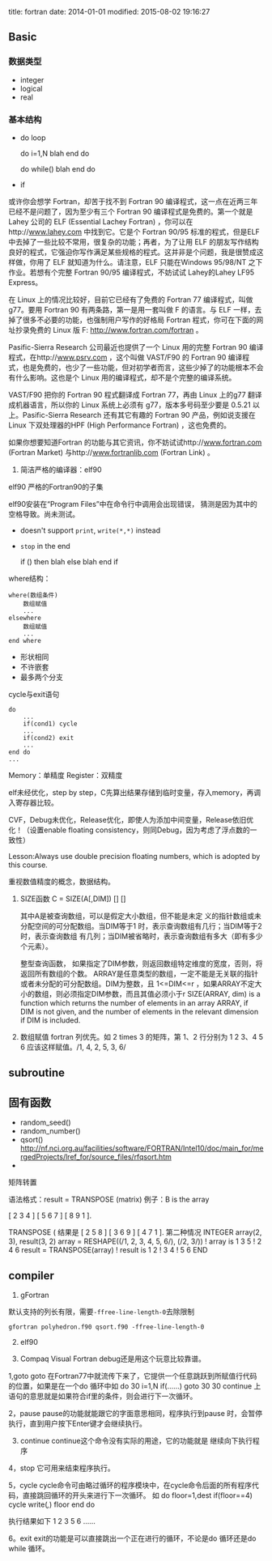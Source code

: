 title: fortran
date: 2014-01-01
modified: 2015-08-02 19:16:27

## Basic
### 数据类型
- integer
- logical
- real
### 基本结构
- do loop
    
    do i=1,N
        blah
    end do

    do while()
        blah
    end do
- if


或许你会想学 Fortran，却苦于找不到 Fortran 90 编译程式，这一点在近两三年已经不是问题了，因为至少有三个 Fortran 90 编译程式是免费的。第一个就是Lahey 公司的 ELF (Essential Lachey Fortran) ，你可以在http://www.lahey.com 中找到它。它是个 Fortran 90/95 标准的程式，但是ELF 中去掉了一些比较不常用，很复杂的功能；再者，为了让用 ELF 的朋友写作结构良好的程式，它强迫你写作满足某些规格的程式。这并非是个问题，我是很赞成这样做，你用了 ELF 就知道为什么。请注意，ELF 只能在Windows 95/98/NT 之下作业。若想有个完整 Fortran 90/95 编译程式，不妨试试 Lahey的Lahey LF95 Express。

在 Linux 上的情况比较好，目前它已经有了免费的 Fortran 77 编译程式，叫做 g77。要用 Fortran 90 有两条路，第一是用一套叫做 F 的语言。与 ELF 一样，去掉了很多不必要的功能，也强制用户写作的好格局 Fortran 程式，你可在下面的网址抄录免费的 Linux 版 F: http://www.fortran.com/fortran 。

Pasific-Sierra Research 公司最近也提供了一个 Linux 用的完整 Fortran 90 编译程式，在http://www.psrv.com ，这个叫做 VAST/F90 的 Fortran 90 编译程式，也是免费的，也少了一些功能，但对初学者而言，这些少掉了的功能根本不会有什么影响。这也是个 Linux 用的编译程式，却不是个完整的编译系统。

VAST/F90 把你的 Fortran 90 程式翻译成 Fortran 77，再由 Linux 上的g77 翻译成机器语言，所以你的 Linux 系统上必须有 g77，版本多号码至少要是 0.5.21 以上。Pasific-Sierra Research 还有其它有趣的 Fortran 90 产品，例如说支援在Linux 下双处理器的HPF (High Performance Fortran) ，这也免费的。

如果你想要知道Fortran 的功能与其它资讯，你不妨试试http://www.fortran.com (Fortran Market) 与http://www.fortranlib.com (Fortran Link) 。



1. 简洁严格的编译器：elf90

elf90 严格的Fortran90的子集

elf90安装在“Program Files”中在命令行中调用会出现错误，
猜测是因为其中的空格导致。尚未测试。

- doesn't support `print`, `write(*,*)` instead
- `stop` in the end

    if () then
        blah
    else
        blah
    end if

where结构：

    where(数组条件)
	    数组赋值
		...
	elsewhere
		数组赋值
		...
	end where

* 形状相同
* 不许嵌套
* 最多两个分支

cycle与exit语句
		
    do
		...
		if(cond1) cycle
		...
		if(cond2) exit
		...
	end do
	...


Memory：单精度
Register：双精度

elf未经优化，step by step，C先算出结果存储到临时变量，存入memory，再调入寄存器比较。

CVF，Debug未优化，Release优化，即使人为添加中间变量，Release依旧优化！（设置enable floating consistency，则同Debug，因为考虑了浮点数的一致性）

Lesson:Always use double precision floating numbers, which is adopted by this course.

重视数值精度的概念，数据结构。	


1. SIZE函数  C = SIZE(A[,DIM]) [] []
   
   其中A是被查询数组，可以是假定大小数组，但不能是未定
义的指针数组或未分配空间的可分配数组。当DIM等于1
时，表示查询数组有几行；当DIM等于2时，表示查询数组
有几列；当DIM被省略时，表示查询数组有多大（即有多少
个元素）。
   
   整型查询函数，
   如果指定了DIM参数，则返回数组特定维度的宽度，否则，将返回所有数组的个数。
  ARRAY是任意类型的数组，一定不能是无关联的指针或者未分配的可分配数组。DIM为整数，且 1<=DIM<=r ，如果ARRAY不定大小的数组，则必须指定DIM参数，而且其值必须小于r
SIZE(ARRAY, dim) is a function which returns the number of elements in an array ARRAY, if DIM is not given, and the number of elements in the relevant dimension if DIM is included.

2. 数组赋值
fortran 列优先。如 2 times 3 的矩阵，第 1、2 行分别为 1 2 3、4 5 6
应该这样赋值。/1, 4, 2, 5, 3, 6/


## subroutine



## 固有函数

- random_seed()
- random_number()
- qsort() http://nf.nci.org.au/facilities/software/FORTRAN/Intel10/doc/main_for/mergedProjects/lref_for/source_files/rfqsort.htm
- 

矩阵转置

语法格式：result = TRANSPOSE (matrix) 
例子：B is the array 

[ 2 3 4 ]
[ 5 6 7 ]
[ 8 9 1 ].

TRANSPOSE ( 结果是
[ 2 5 8 ]
[ 3 6 9 ]
[ 4 7 1 ].
第二种情况
INTEGER array(2, 3), result(3, 2)
array = RESHAPE((/1, 2, 3, 4, 5, 6/), (/2, 3/))
! array is 1 3 5
! 2 4 6
result = TRANSPOSE(array)
! result is 1 2
! 3 4
! 5 6
END


## compiler
1. gFortran

默认支持的列长有限，需要`-ffree-line-length-0`去除限制

	gfortran polyhedron.f90 qsort.f90 -ffree-line-length-0

2. elf90

3. Compaq Visual Fortran
    debug还是用这个玩意比较靠谱。



1,goto
goto 在Fortran77中就流传下来了，它提供一个任意跳跃到所赋值行代码的位置，如果是在一个do 循环中如
do 30 i=1,N
   if(……)  goto 30
30 continue 
上语句的意思就是如果符合if里的条件，则会进行下一次循环。


2，pause
pause的功能就能跟它的字面意思相同，程序执行到pause 时，会暂停执行，直到用户按下Enter键才会继续执行。


3. continue
continue这个命令没有实际的用途，它的功能就是 继续向下执行程序


4，stop
它可用来结束程序执行。


5，cycle
cycle命令可由略过循环的程序模块中，在cycle命令后面的所有程序代码，直接跳回循环的开头来进行下一次循环。
如
do floor=1,dest
  if(floor==4) cycle
write(*,*) floor
end do

执行结果如下
1 
2
3
5
6
……


6。exit
exit的功能是可以直接跳出一个正在进行的循环，不论是do 循环还是do while 循环。
